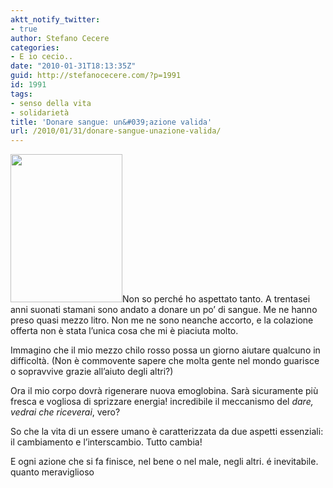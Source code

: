 ```yaml
---
aktt_notify_twitter:
- true
author: Stefano Cecere
categories:
- E io cecio..
date: "2010-01-31T18:13:35Z"
guid: http://stefanocecere.com/?p=1991
id: 1991
tags:
- senso della vita
- solidarietà
title: 'Donare sangue: un&#039;azione valida'
url: /2010/01/31/donare-sangue-unazione-valida/
---
```


<img class="alignleft size-full wp-image-1993" title="donare-sangue" src="http://stefanocecere.com/wp-content/uploads/sites/3/2010/01/donare-sangue.gif" alt="" width="179" height="237" />Non so perché ho aspettato tanto. A trentasei anni suonati stamani sono andato a donare un po&#8217; di sangue. Me ne hanno preso quasi mezzo litro. Non me ne sono neanche accorto, e la colazione offerta non è stata l&#8217;unica cosa che mi è piaciuta molto.

Immagino che il mio mezzo chilo rosso possa un giorno aiutare qualcuno in difficoltà. (Non è commovente sapere che molta gente nel mondo guarisce o sopravvive grazie all&#8217;aiuto degli altri?)

Ora il mio corpo dovrà rigenerare nuova emoglobina. Sarà sicuramente più fresca e vogliosa di sprizzare energia! incredibile il meccanismo del _dare, vedrai che riceverai_, vero?

So che la vita di un essere umano è caratterizzata da due aspetti essenziali: il cambiamento e l&#8217;interscambio. Tutto cambia!

E ogni azione che si fa finisce, nel bene o nel male, negli altri. é inevitabile. quanto meraviglioso